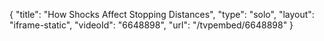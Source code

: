 {
    "title": "How Shocks Affect Stopping Distances",
    "type": "solo",
    "layout": "iframe-static",
    "videoId": "6648898",
    "url": "\/tvpembed\/6648898"
}